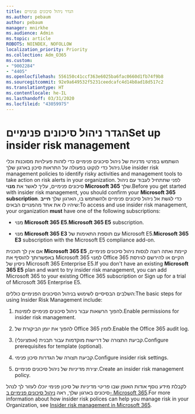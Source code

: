 ```yaml
---
title: הגדר ניהול סיכונים פנימיים
ms.author: pebaum
author: pebaum
manager: mnirkhe
ms.audience: Admin
ms.topic: article
ROBOTS: NOINDEX, NOFOLLOW
localization_priority: Priority
ms.collection: Adm_O365
ms.custom:
- "9002284"
- "4405"
ms.openlocfilehash: 556150c41ccf363e6025ba6fac0660d1fb74f9b8
ms.sourcegitcommit: 92e9a649532f5231ceedcafc4d14b8ad18d517c2
ms.translationtype: HT
ms.contentlocale: he-IL
ms.lasthandoff: 03/31/2020
ms.locfileid: "43059975"
---
```

# <a name="set-up-insider-risk-management"></a><span data-ttu-id="7973a-102">הגדר ניהול סיכונים פנימיים</span><span class="sxs-lookup"><span data-stu-id="7973a-102">Set up insider risk management</span></span>

<span data-ttu-id="7973a-103">השתמש בפרטי מדניות של ניהול סיכונים פנימיים כדי לזהות פעילויות מסוכנות וכלי ניהול כדי לנקוט בפעולה על התראות סיכון בארגון שלך.</span><span class="sxs-lookup"><span data-stu-id="7973a-103">Use insider risk management policies to identify risky activities and management tools to take action on risk alerts in your organization.</span></span> <span data-ttu-id="7973a-104">לפני שתתחיל לעבוד עם ניהול סיכונים פנימיים, עליך לאשר את **מנוי Microsoft 365** שלך.</span><span class="sxs-lookup"><span data-stu-id="7973a-104">Before you get started with insider risk management, you should confirm your **Microsoft 365 subscription**.</span></span> <span data-ttu-id="7973a-105">כדי לגשת אל ניהול סיכונים פנימיים ולהשתמש בו, הארגון שלך **חייב** שיהיו לו את אחד מהמנויים הבאים:</span><span class="sxs-lookup"><span data-stu-id="7973a-105">To access and use insider risk management, your organization **must** have one of the following subscriptions:</span></span>

- <span data-ttu-id="7973a-106">מנוי **Microsoft 365 E5**.</span><span class="sxs-lookup"><span data-stu-id="7973a-106">**Microsoft 365 E5** subscription.</span></span>

- <span data-ttu-id="7973a-107">מנוי **Microsoft 365 E3** עם תוספת התאימות של Microsoft E5.</span><span class="sxs-lookup"><span data-stu-id="7973a-107">**Microsoft 365 E3** subscription with the Microsoft E5 compliance add-on.</span></span>

<span data-ttu-id="7973a-108">אם אין לך תוכנית **Microsoft 365 E5** קיימת ואתה רוצה לנסות ניהול סיכונים פנימיים, באפשרותך להוסיף את Microsoft 365 למנוי Office 365 הקיים או להירשם לגירסת ניסיון של Microsoft 365 Enterprise E5.</span><span class="sxs-lookup"><span data-stu-id="7973a-108">If you don't have an existing **Microsoft 365 E5** plan and want to try insider risk management, you can add Microsoft 365 to your existing Office 365 subscription or Sign up for a trial of Microsoft 365 Enterprise E5.</span></span>

<span data-ttu-id="7973a-109">השלבים הבסיסיים לשימוש בניהול הסיכונים הפנימיים כוללים:</span><span class="sxs-lookup"><span data-stu-id="7973a-109">The basic steps for using Insider Risk Management include:</span></span>

1. <span data-ttu-id="7973a-110">להפוך הרשאות עבור ניהול סיכונים פנימיים לזמינות.</span><span class="sxs-lookup"><span data-stu-id="7973a-110">Enable permissions for insider risk management.</span></span>

2. <span data-ttu-id="7973a-111">להפוך את יומן הביקורת של Office 365 לזמין.</span><span class="sxs-lookup"><span data-stu-id="7973a-111">Enable the Office 365 audit log.</span></span>

3. <span data-ttu-id="7973a-112">קביעת התצורה של דרישות מוקדמות עבור תבנית (אופציונלי).</span><span class="sxs-lookup"><span data-stu-id="7973a-112">Configure prerequisites for template (optional).</span></span>

4. <span data-ttu-id="7973a-113">קביעת תצורה של הגדרות סיכון פנימי.</span><span class="sxs-lookup"><span data-stu-id="7973a-113">Configure insider risk settings.</span></span>

5. <span data-ttu-id="7973a-114">יצירת מדיניות של ניהול סיכונים פנימיים.</span><span class="sxs-lookup"><span data-stu-id="7973a-114">Create an insider risk management policy.</span></span>

<span data-ttu-id="7973a-115">לקבלת מידע נוסף אודות האופן שבו פריטי מדיניות של סיכון פנימי יוכלו לעזור לך לנהל סיכונים בארגון שלך, ראה [ניהול סיכונים פנימיים ב- Microsoft 365](https://go.microsoft.com/fwlink/?linkid=2123907).</span><span class="sxs-lookup"><span data-stu-id="7973a-115">For more information about how insider risk polices can help you manage risk in your Organization, see [Insider risk management in Microsoft 365](https://go.microsoft.com/fwlink/?linkid=2123907).</span></span>
